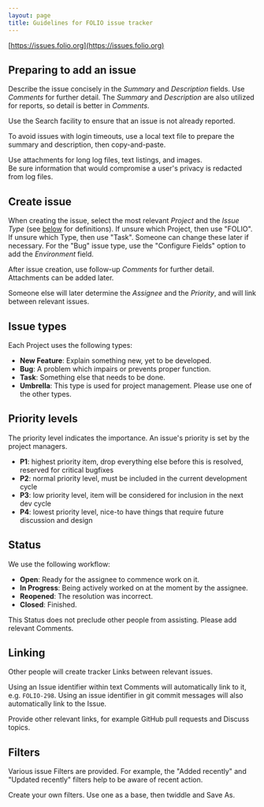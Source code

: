 ```yaml
---
layout: page
title: Guidelines for FOLIO issue tracker
---
```


[https://issues.folio.org](https://issues.folio.org)

## Preparing to add an issue

Describe the issue concisely in the _Summary_ and _Description_ fields.
Use _Comments_ for further detail.
The _Summary_ and _Description_ are also utilized for reports, so detail is
better in _Comments_.

Use the Search facility to ensure that an issue is not already reported.

To avoid issues with login timeouts, use a local text file to prepare the summary and description, then copy-and-paste.

Use attachments for long log files, text listings, and images.  
Be sure information that would compromise a user's privacy is redacted from log files.

## Create issue

When creating the issue, select the most relevant _Project_ and the _Issue
Type_ (see [below](#issue-types) for definitions).
If unsure which Project, then use "FOLIO".
If unsure which Type, then use "Task".
Someone can change these later if necessary.
For the "Bug" issue type, use the "Configure Fields" option to add the _Environment_ field.

After issue creation, use follow-up _Comments_ for further detail.
Attachments can be added later.

Someone else will later determine the _Assignee_ and the _Priority_, and will
link between relevant issues.

## Issue types

Each Project uses the following types:

- **New Feature**: Explain something new, yet to be developed.
- **Bug**: A problem which impairs or prevents proper function.
- **Task**: Something else that needs to be done.
- **Umbrella**: This type is used for project management.
  Please use one of the other types.

## Priority levels

The priority level indicates the importance.
An issue's priority is set by the project managers.

- **P1**: highest priority item, drop everything else before this is resolved, reserved for critical bugfixes
- **P2**: normal priority level, must be included in the current development cycle
- **P3**: low priority level, item will be considered for inclusion in the next dev cycle
- **P4**: lowest priority level, nice-to have things that require future discussion and design

## Status

We use the following workflow:

- **Open**: Ready for the assignee to commence work on it.
- **In Progress**: Being actively worked on at the moment by the assignee.
- **Reopened**: The resolution was incorrect.
- **Closed**: Finished.

This Status does not preclude other people from assisting.
Please add relevant Comments.

## Linking

Other people will create tracker Links between relevant issues.

Using an Issue identifier within text Comments will automatically link to
it, e.g. `FOLIO-298`.
Using an issue identifier in git commit messages will also automatically link to the Issue.

Provide other relevant links, for example GitHub pull requests and
Discuss topics.

## Filters

Various issue Filters are provided. For example, the "Added recently"
and "Updated recently" filters help to be aware of recent action.

Create your own filters. Use one as a base, then twiddle and Save As.
